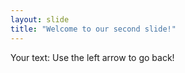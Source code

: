 ```yaml
---
layout: slide
title: "Welcome to our second slide!"
---
```


Your text:
Use the left arrow to go back!
